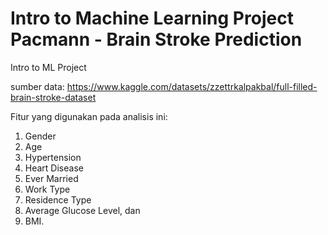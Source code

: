 # Intro to Machine Learning Project Pacmann - Brain Stroke Prediction
Intro to ML Project

sumber data: https://www.kaggle.com/datasets/zzettrkalpakbal/full-filled-brain-stroke-dataset

Fitur yang digunakan pada analisis ini:
1. Gender
2. Age
3. Hypertension
4. Heart Disease
5. Ever Married
6. Work Type
7. Residence Type
8. Average Glucose Level, dan
9. BMI.
